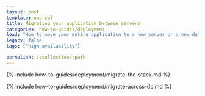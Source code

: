 ```yaml
---
layout: post
template: one-col
title: Migrating your application between servers
categories: how-to-guides/deployment
lead: "How to move your entire application to a new server or a new data centre"
legacy: false
tags: ["high-availability"]

permalink: /:collection/:path
---
```

{% include how-to-guides/deployment/migrate-the-stack.md %}

{% include how-to-guides/deployment/migrate-across-dc.md %}

